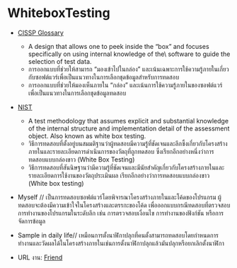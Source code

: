# WhiteboxTesting
 -  [CISSP Glossary](https://www.isc2.org/certifications/cissp/cissp-student-glossary#w)
     -  A design that allows one to peek inside the “box” and focuses specifically on using internal knowledge of the\ software to guide the selection of test data.
      -  การออกแบบที่ช่วยให้สามารถ “มองเข้าไปในกล่อง” และเน้นเฉพาะการใช้ความรู้ภายในเกี่ยวกับซอฟต์แวร์เพื่อเป็นแนวทางในการเลือกชุดข้อมูลสำหรับการทดสอบ
     -  การออกแบบที่ช่วยให้มองเห็นภายใน “กล่อง” และเน้นการใช้ความรู้ภายในของซอฟต์แวร์เพื่อเป็นแนวทางในการเลือกชุดข้อมูลทดสอบ

 - [NIST](https://csrc.nist.gov/glossary/term/white_box_testing)
    -  A test methodology that assumes explicit and substantial knowledge of the internal structure and implementation detail of the assessment object. Also known as white box testing.
    -  วิธีการทดสอบที่ตั้งอยู่บนสมมติฐานว่าผู้ทดสอบมีความรู้ที่ชัดเจนและลึกซึ้งเกี่ยวกับโครงสร้างภายในและรายละเอียดการดำเนินการของวัตถุที่ถูกทดสอบ ซึ่งเรียกอีกอย่างหนึ่งว่าการทดสอบแบบกล่องขาว (White Box Testing)
    -  วิธีการทดสอบที่สันนิษฐานว่ามีความรู้ที่ชัดเจนและมีนัยสำคัญเกี่ยวกับโครงสร้างภายในและรายละเอียดการใช้งานของวัตถุประเมินผล เรียกอีกอย่างว่าการทดสอบแบบกล่องขาว (White box testing)
  
- Myself //  เป็นการทดสอบซอฟต์แวร์โดยพิจารณาโครงสร้างภายในและโค้ดของโปรแกรม ผู้ทดสอบจะต้องมีความเข้าใจในโครงสร้างและตรรกะของโค้ด เพื่อออกแบบกรณีทดสอบที่ตรวจสอบการทำงานของโปรแกรมในระดับลึก เช่น การตรวจสอบเงื่อนไข การทำงานของฟังก์ชัน หรือการจัดการข้อมูล
- Sample in daily life//  เหมือนการตั้งนาฬิกาปลุกที่คนตั้งสามารถทดสอบโดยกำหนดการทำงานและวัดผลได้ในโครงสร้างภายในเช่นการตั้งนาฬิกาปลุกแล้วมันปลุกหรือยกเลิกตั้งนาฬิกา
- URL งาน: [Friend](https://6530200151.github.io/whiteboxtesting.html)
